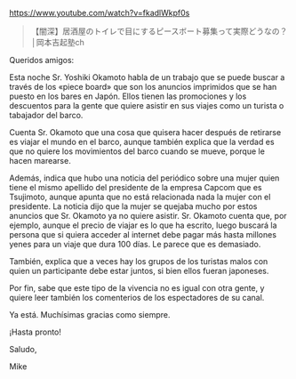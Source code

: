 https://www.youtube.com/watch?v=fkadlWkpf0s

> 【闇深】居酒屋のトイレで目にするピースボート募集って実際どうなの？│岡本吉起塾ch

Queridos amigos:

Esta noche Sr. Yoshiki Okamoto habla de un trabajo que se puede buscar a través de los «piece board» que son los anuncios imprimidos que se han puesto en los bares en Japón. Ellos tienen las promociones y los descuentos para la gente que quiere asistir en sus viajes como un turista o tabajador del barco.

Cuenta Sr. Okamoto que una cosa que quisera hacer después de retirarse es viajar el mundo en el barco, aunque también explica que la verdad es que no quiere los movimientos del barco cuando se mueve, porque le hacen marearse. 

Además, indica que hubo una noticia del periódico sobre una mujer quien tiene el mismo apellido del presidente de la empresa Capcom que es Tsujimoto, aunque apunta que no está relacionada nada la mujer con el presidente. La noticia dijo que la mujer se quejaba mucho por estos anuncios que Sr. Okamoto ya no quiere asistir. Sr. Okamoto cuenta que, por ejemplo, aunque el precio de viajar es lo que ha escrito, luego buscará la persona que si quiera acceder al internet debe pagar más hasta millones yenes para un viaje que dura 100 días. Le parece que es demasiado.

También, explica que a veces hay los grupos de los turistas malos con quien un participante debe estar juntos, si bien ellos fueran japoneses.

Por fin, sabe que este tipo de la vivencia no es igual con otra gente, y quiere leer también los comenterios de los espectadores de su canal.

Ya está. Muchísimas gracias como siempre.

¡Hasta pronto!

Saludo,

Mike

